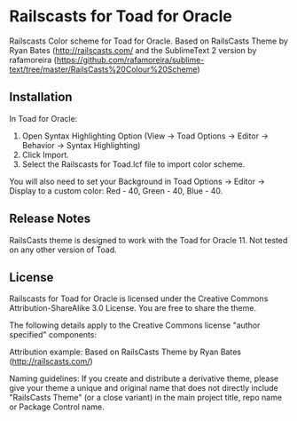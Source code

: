 # Railscasts for Toad for Oracle

Railscasts Color scheme for Toad for Oracle. Based on RailsCasts Theme by Ryan Bates (http://railscasts.com/ and the SublimeText 2 version by rafamoreira (https://github.com/rafamoreira/sublime-text/tree/master/RailsCasts%20Colour%20Scheme)

## Installation

In Toad for Oracle:

1. Open Syntax Highlighting Option (View -> Toad Options -> Editor -> Behavior -> Syntax Highlighting)
2. Click Import.
3. Select the Railscasts for Toad.lcf file to import color scheme.

You will also need to set your Background in Toad Options -> Editor -> Display to a custom color: Red - 40, Green - 40, Blue - 40.

## Release Notes

RailsCasts theme is designed to work with the Toad for Oracle 11. Not tested on any other version of Toad.

## License

Railscasts for Toad for Oracle is licensed under the Creative Commons Attribution-ShareAlike 3.0 License. You are free to share the theme.

The following details apply to the Creative Commons license "author specified" components:

Attribution example: Based on RailsCasts Theme by Ryan Bates (http://railscasts.com/)

Naming guidelines: If you create and distribute a derivative theme, please give your theme a unique and original name that does not directly include "RailsCasts Theme" (or a close variant) in the main project title, repo name or Package Control name.